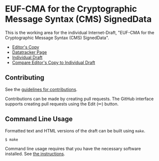 # EUF-CMA for the Cryptographic Message Syntax (CMS) SignedData

This is the working area for the individual Internet-Draft, "EUF-CMA for the Cryptographic Message Syntax (CMS) SignedData".

* [Editor's Copy](https://danvangeest.github.io/cms-euf-cma-signeddata/#go.draft-vangeest-lamps-cms-euf-cma-signeddata.html)
* [Datatracker Page](https://datatracker.ietf.org/doc/draft-vangeest-lamps-cms-euf-cma-signeddata)
* [Individual Draft](https://datatracker.ietf.org/doc/html/draft-vangeest-lamps-cms-euf-cma-signeddata)
* [Compare Editor's Copy to Individual Draft](https://danvangeest.github.io/cms-euf-cma-signeddata/#go.draft-vangeest-lamps-cms-euf-cma-signeddata.diff)


## Contributing

See the
[guidelines for contributions](https://github.com/danvangeest/cms-euf-cma-signeddata/blob/main/CONTRIBUTING.md).

Contributions can be made by creating pull requests.
The GitHub interface supports creating pull requests using the Edit (✏) button.


## Command Line Usage

Formatted text and HTML versions of the draft can be built using `make`.

```sh
$ make
```

Command line usage requires that you have the necessary software installed.  See
[the instructions](https://github.com/martinthomson/i-d-template/blob/main/doc/SETUP.md).

